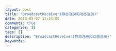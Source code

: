 ```yaml
---
layout: post
title: "BroadcastReceiver(静态注册和动态注册)"
date: 2013-05-07 12:24:00 
comments: true
categories: []
tags: []
description: "BroadcastReceiver(静态注册和动态注册)"
keywords: 
---
```





